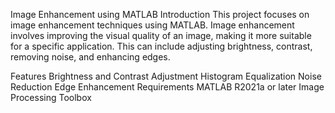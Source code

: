 Image Enhancement using MATLAB
Introduction
This project focuses on image enhancement techniques using MATLAB. Image enhancement involves improving the visual quality of an image, making it more suitable for a specific application. This can include adjusting brightness, contrast, removing noise, and enhancing edges.

Features
Brightness and Contrast Adjustment
Histogram Equalization
Noise Reduction
Edge Enhancement
Requirements
MATLAB R2021a or later
Image Processing Toolbox
